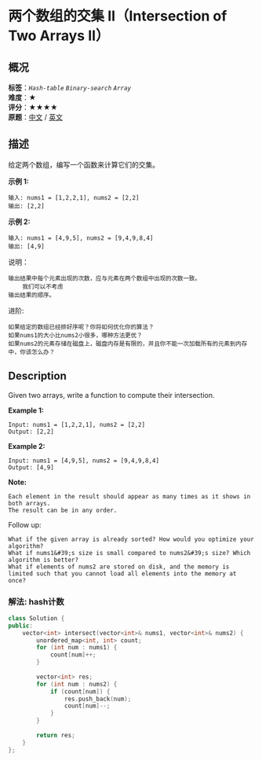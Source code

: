 # 两个数组的交集 II（Intersection of Two Arrays II）
## 概况
**标签**：*`Hash-table`*  *`Binary-search`*  *`Array`*<br>
**难度**：★<br>
**评分**：★★★★<br>
**原题**：[中文](https://leetcode-cn.com/problems/intersection-of-two-arrays-ii) / [英文](https://leetcode.com/problems/intersection-of-two-arrays-ii)
## 描述
给定两个数组，编写一个函数来计算它们的交集。

**示例 1:**
```
输入: nums1 = [1,2,2,1], nums2 = [2,2]
输出: [2,2]
```

**示例 2:**
```
输入: nums1 = [4,9,5], nums2 = [9,4,9,8,4]
输出: [4,9]
```

说明：
    
    输出结果中每个元素出现的次数，应与元素在两个数组中出现的次数一致。
        我们可以不考虑
    输出结果的顺序。
    
进阶:

    如果给定的数组已经排好序呢？你将如何优化你的算法？
    如果nums1的大小比nums2小很多，哪种方法更优？
    如果nums2的元素存储在磁盘上，磁盘内存是有限的，并且你不能一次加载所有的元素到内存中，你该怎么办？

## Description
Given two arrays, write a function to compute their intersection.

**Example 1:**
```
Input: nums1 = [1,2,2,1], nums2 = [2,2]
Output: [2,2]
```

**Example 2:**
```
Input: nums1 = [4,9,5], nums2 = [9,4,9,8,4]
Output: [4,9]
```

**Note:**

    Each element in the result should appear as many times as it shows in both arrays.
    The result can be in any order.
    
Follow up:

    What if the given array is already sorted? How would you optimize your algorithm?
    What if nums1&#39;s size is small compared to nums2&#39;s size? Which algorithm is better?
    What if elements of nums2 are stored on disk, and the memory is limited such that you cannot load all elements into the memory at once?

### 解法: hash计数
```c++
class Solution {
public:
    vector<int> intersect(vector<int>& nums1, vector<int>& nums2) {
        unordered_map<int, int> count;
        for (int num : nums1) {
            count[num]++;
        }
        
        vector<int> res;
        for (int num : nums2) {
            if (count[num]) {
                res.push_back(num);
                count[num]--;
            }
        }
        
        return res;
    }
};
```